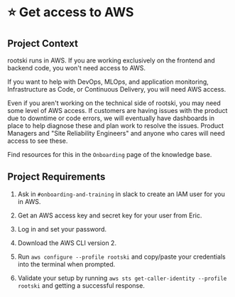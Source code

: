 # ⭐️ Get access to AWS

## Project Context

rootski runs in AWS. If you are working exclusively on the frontend and backend code, you
won't need access to AWS.

If you want to help with DevOps, MLOps, and application monitoring, Infrastructure as Code,
or Continuous Delivery, you will need AWS access.

Even if you aren't working on the technical side of rootski, you may need some level of AWS
access. If customers are having issues with the product due to downtime or code errors,
we will eventually have dashboards in place to help diagnose these and plan work to resolve
the issues. Product Managers and "Site Reliability Engineers" and anyone who cares
will need access to see these.

Find resources for this in the `Onboarding` page of the knowledge base.

## Project Requirements

1. Ask in `#onboarding-and-training` in slack to create an IAM user for you in AWS.

2. Get an AWS access key and secret key for your user from Eric.

3. Log in and set your password.

4. Download the AWS CLI version 2.

5. Run `aws configure --profile rootski` and copy/paste your credentials into the terminal when prompted.

6. Validate your setup by running `aws sts get-caller-identity --profile rootski` and getting a successful response.
